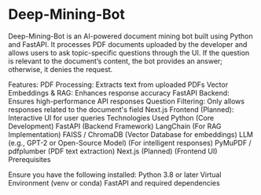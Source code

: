 # Deep-Mining-Bot

Deep-Mining-Bot is an AI-powered document mining bot built using Python and FastAPI. It processes PDF documents uploaded by the developer and allows users to ask topic-specific questions through the UI. If the question is relevant to the document’s content, the bot provides an answer; otherwise, it denies the request.

Features:
PDF Processing: Extracts text from uploaded PDFs
Vector Embeddings & RAG: Enhances response accuracy
FastAPI Backend: Ensures high-performance API responses
Question Filtering: Only allows responses related to the document's field
Next.js Frontend (Planned): Interactive UI for user queries
Technologies Used
Python (Core Development)
FastAPI (Backend Framework)
LangChain (For RAG Implementation)
FAISS / ChromaDB (Vector Database for embeddings)
LLM (e.g., GPT-2 or Open-Source Model) (For intelligent responses)
PyMuPDF / pdfplumber (PDF text extraction)
Next.js (Planned) (Frontend UI)
Prerequisites

Ensure you have the following installed:
Python 3.8 or later
Virtual Environment (venv or conda)
FastAPI and required dependencies
